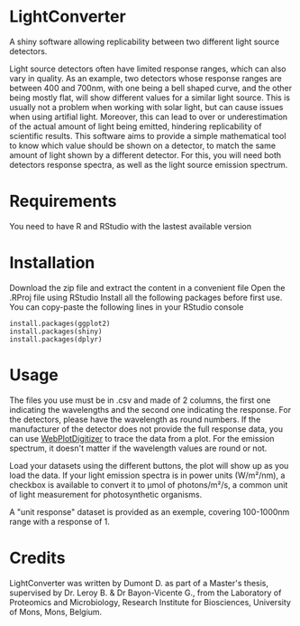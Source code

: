 # LightConverter
A shiny software allowing replicability between two different light source detectors. 

Light source detectors often have limited response ranges, which can also vary in quality. As an example, two detectors whose response ranges are between 400 and 700nm, with one being a bell shaped curve, and the other being mostly flat, will show different values for a similar light source. This is usually not a problem when working with solar light, but can cause issues when using artifial light. Moreover, this can lead to over or underestimation of the actual amount of light being emitted, hindering replicability of scientific results. This software aims to provide a simple mathematical tool to know which value should be shown on a detector, to match the same amount of light shown by a different detector. For this, you will need both detectors response spectra, as well as the light source emission spectrum.

# Requirements
You need to have R and RStudio with the lastest available version

# Installation
Download the zip file and extract the content in a convenient file
Open the .RProj file using RStudio
Install all the following packages before first use. You can copy-paste the following lines in your RStudio console

```
install.packages(ggplot2)
install.packages(shiny)
install.packages(dplyr)
```

# Usage
The files you use must be in .csv and made of 2 columns, the first one indicating the wavelengths and the second one indicating the response. For the detectors, please have the wavelength as round numbers. If the manufacturer of the detector does not provide the full response data, you can use [WebPlotDigitizer](https://automeris.io/WebPlotDigitizer.html) to trace the data from a plot. For the emission spectrum, it doesn't matter if the wavelength values are round or not.

Load your datasets using the different buttons, the plot will show up as you load the data. If your light emission spectra is in power units (W/m²/nm), a checkbox is available to convert it to µmol of photons/m²/s, a common unit of light measurement for photosynthetic organisms. 

A "unit response" dataset is provided as an exemple, covering 100-1000nm range with a response of 1. 

# Credits

LightConverter was written by Dumont D. as part of a Master's thesis, supervised by Dr. Leroy B. & Dr Bayon-Vicente G., from the Laboratory of Proteomics and Microbiology, Research Institute for Biosciences, University of Mons, Mons, Belgium.
